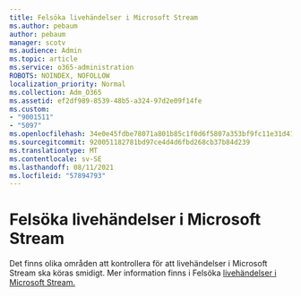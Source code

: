 ```yaml
---
title: Felsöka livehändelser i Microsoft Stream
ms.author: pebaum
author: pebaum
manager: scotv
ms.audience: Admin
ms.topic: article
ms.service: o365-administration
ROBOTS: NOINDEX, NOFOLLOW
localization_priority: Normal
ms.collection: Adm_O365
ms.assetid: ef2df989-8539-48b5-a324-97d2e09f14fe
ms.custom:
- "9001511"
- "5097"
ms.openlocfilehash: 34e0e45fdbe78071a801b85c1f0d6f5807a353bf9fc11e31d412fe662438c630
ms.sourcegitcommit: 920051182781bd97ce4d4d6fbd268cb37b84d239
ms.translationtype: MT
ms.contentlocale: sv-SE
ms.lasthandoff: 08/11/2021
ms.locfileid: "57894793"
---
```

# <a name="troubleshooting-live-events-in-microsoft-stream"></a>Felsöka livehändelser i Microsoft Stream

Det finns olika områden att kontrollera för att livehändelser i Microsoft Stream ska köras smidigt. Mer information finns i Felsöka [livehändelser i Microsoft Stream.](https://docs.microsoft.com/stream/live-event-troubleshooting)

